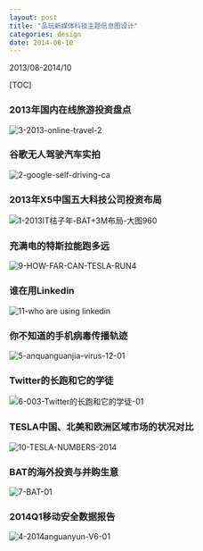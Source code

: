 ```yaml
---
layout: post
title: "品玩新媒体科技主题信息图设计"
categories: design
date: 2014-08-10
---
```


2013/08-2014/10

[TOC]

### 2013年国内在线旅游投资盘点
![3-2013-online-travel-2](https://i.imgur.com/YUaeEcF.png)

### 谷歌无人驾驶汽车实拍
![2-google-self-driving-ca](https://i.imgur.com/i2ISWQk.jpg)

### 2013年X5中国五大科技公司投资布局
![1-2013IT桔子年-BAT+3M布局-大图960](https://i.imgur.com/Ej0XmDS.png)


### 充满电的特斯拉能跑多远
![9-HOW-FAR-CAN-TESLA-RUN4](https://i.imgur.com/uJmcyMn.png)

### 谁在用Linkedin
![11-who are using linkedin](https://i.imgur.com/cu3mpeN.png)


### 你不知道的手机病毒传播轨迹
![5-anquanguanjia-virus-12-01](https://i.imgur.com/tU0dBNY.png)


### Twitter的长跑和它的学徒
![6-003-Twitter的长跑和它的学徒-01](https://i.imgur.com/yyMSX1l.jpg)

### TESLA中国、北美和欧洲区域市场的状况对比
![10-TESLA-NUMBERS-2014](https://i.imgur.com/6iCPgZy.jpg)

### BAT的海外投资与并购生意
![7-BAT-01](https://i.imgur.com/fRMNJfI.jpg)


### 2014Q1移动安全数据报告
![4-2014anguanyun-V6-01](https://i.imgur.com/DkvRALe.png)
